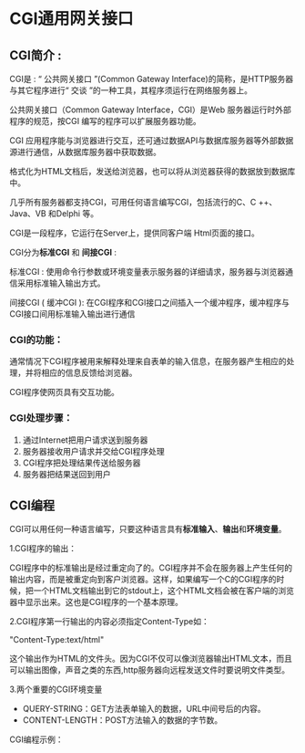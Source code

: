# CGI通用网关接口

## CGI简介 :

CGI是 : “ 公共网关接口 ”\(Common Gateway Interface\)的简称，是HTTP服务器与其它程序进行“ 交谈 ”的一种工具，其程序须运行在网络服务器上。

公共网关接口（Common Gateway Interface，CGI）是Web 服务器运行时外部程序的规范，按CGI 编写的程序可以扩展服务器功能。

CGI 应用程序能与浏览器进行交互，还可通过数据API与数据库服务器等外部数据源进行通信，从数据库服务器中获取数据。

格式化为HTML文档后，发送给浏览器，也可以将从浏览器获得的数据放到数据库中。

几乎所有服务器都支持CGI，可用任何语言编写CGI，包括流行的C、C ++、Java、VB 和Delphi 等。

CGI是一段程序，它运行在Server上，提供同客户端 Html页面的接口。

CGI分为**标准CGI** 和 **间接CGI** :

标准CGI : 使用命令行参数或环境变量表示服务器的详细请求，服务器与浏览器通信采用标准输入输出方式。

间接CGI \( 缓冲CGI \): 在CGI程序和CGI接口之间插入一个缓冲程序，缓冲程序与CGI接口间用标准输入输出进行通信

### CGI的功能：

通常情况下CGI程序被用来解释处理来自表单的输入信息，在服务器产生相应的处理，并将相应的信息反馈给浏览器。

CGI程序使网页具有交互功能。

### CGI处理步骤：

1. 通过Internet把用户请求送到服务器
2. 服务器接收用户请求并交给CGI程序处理
3. CGI程序把处理结果传送给服务器
4. 服务器把结果送回到用户

## CGI编程

CGI可以用任何一种语言编写，只要这种语言具有**标准输入**、**输出**和**环境变量**。

1.CGI程序的输出：

CGI程序中的标准输出是经过重定向了的。CGI程序并不会在服务器上产生任何的输出内容，而是被重定向到客户浏览器。这样，如果编写一个C的CGI程序的时候，把一个HTML文档输出到它的stdout上，这个HTML文档会被在客户端的浏览器中显示出来。这也是CGI程序的一个基本原理。

2.CGI程序第一行输出的内容必须指定Content-Type如：

"Content-Type:text/html"

这个输出作为HTML的文件头。因为CGI不仅可以像浏览器输出HTML文本，而且可以输出图像，声音之类的东西,http服务器向远程发送文件时要说明文件类型。

3.两个重要的CGI环境变量

* QUERY-STRING：GET方法表单输入的数据，URL中间号后的内容。
* CONTENT-LENGTH：POST方法输入的数据的字节数。

CGI编程示例：

